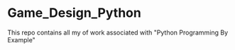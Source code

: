 # Game_Design_Python

This repo contains all my of work associated with "Python Programming By Example"
